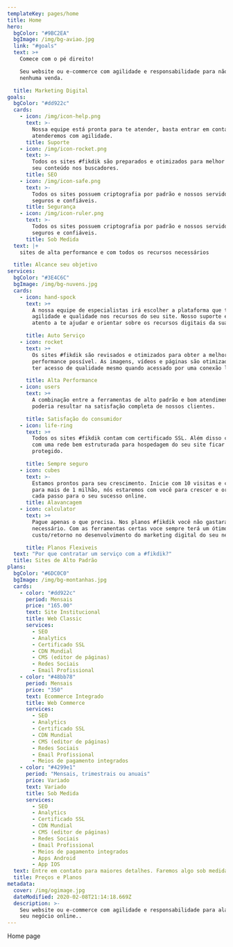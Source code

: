 ```yaml
---
templateKey: pages/home
title: Home
hero:
  bgColor: "#9BC2EA"
  bgImage: /img/bg-aviao.jpg
  link: "#goals"
  text: >+
    Comece com o pé direito!

    Seu website ou e-commerce com agilidade e responsabilidade para não perder
    nenhuma venda.

  title: Marketing Digital
goals:
  bgColor: "#dd922c"
  cards:
    - icon: /img/icon-help.png
      text: >-
        Nossa equipe está pronta para te atender, basta entrar em contato que
        atenderemos com agilidade.
      title: Suporte
    - icon: /img/icon-rocket.png
      text: >-
        Todos os sites #fikdik são preparados e otimizados para melhor indexar
        seu conteúdo nos buscadores.
      title: SEO
    - icon: /img/icon-safe.png
      text: >-
        Todos os sites possuem criptografia por padrão e nossos servidores são
        seguros e confiáveis.
      title: Segurança
    - icon: /img/icon-ruler.png
      text: >-
        Todos os sites possuem criptografia por padrão e nossos servidores são
        seguros e confiáveis.
      title: Sob Medida
  text: |+
    sites de alta performance e com todos os recursos necessários

  title: Alcance seu objetivo
services:
  bgColor: "#3E4C6C"
  bgImage: /img/bg-nuvens.jpg
  cards:
    - icon: hand-spock
      text: >+
        A nossa equipe de especialistas irá escolher a plataforma que trará
        agilidade e qualidade nos recursos do seu site. Nosso suporte estará
        atento a te ajudar e orientar sobre os recursos digitais da sua empresa.

      title: Auto Serviço
    - icon: rocket
      text: >+
        Os sites #fikdik são revisados e otimizados para obter a melhor
        performance possível. As imagens, vídeos e páginas são otimizadas para
        ter acesso de qualidade mesmo quando acessado por uma conexão lenta.

      title: Alta Performance
    - icon: users
      text: >+
        A combinação entre a ferramentas de alto padrão e bom atendimento só
        poderia resultar na satisfação completa de nossos clientes.

      title: Satisfação do consumidor
    - icon: life-ring
      text: >+
        Todos os sites #fikdik contam com certificado SSL. Além disso contamos
        com uma rede bem estruturada para hospedagem do seu site ficar
        protegido.

      title: Sempre seguro
    - icon: cubes
      text: >-
        Estamos prontos para seu crescimento. Inicie com 10 visitas e cresça
        para mais de 1 milhão, nós estaremos com você para crescer e orientar a
        cada passo para o seu sucesso online.
      title: Alavancagem
    - icon: calculator
      text: >+
        Pague apenas o que precisa. Nos planos #fikdik você não gastará além do
        necessário. Com as ferramentas certas voce sempre terá um ótimo
        custo/retorno no desenvolvimento do marketing digital do seu negócio.

      title: Planos Flexiveis
  text: "Por que contratar um serviço com a #fikdik?"
  title: Sites de Alto Padrão
plans:
  bgColor: "#6DC0C0"
  bgImage: /img/bg-montanhas.jpg
  cards:
    - color: "#dd922c"
      period: Mensais
      price: "165.00"
      text: Site Institucional
      title: Web Classic
      services:
        - SEO
        - Analytics
        - Certificado SSL
        - CDN Mundial
        - CMS (editor de páginas)
        - Redes Sociais
        - Email Profissional
    - color: "#48bb78"
      period: Mensais
      price: "350"
      text: Ecommerce Integrado
      title: Web Commerce
      services:
        - SEO
        - Analytics
        - Certificado SSL
        - CDN Mundial
        - CMS (editor de páginas)
        - Redes Sociais
        - Email Profissional
        - Meios de pagamento integrados
    - color: "#4299e1"
      period: "Mensais, trimestrais ou anuais"
      price: Variado
      text: Variado
      title: Sob Medida
      services:
        - SEO
        - Analytics
        - Certificado SSL
        - CDN Mundial
        - CMS (editor de páginas)
        - Redes Sociais
        - Email Profissional
        - Meios de pagamento integrados
        - Apps Android
        - App IOS
  text: Entre em contato para maiores detalhes. Faremos algo sob medida.
  title: Preços e Planos
metadata:
  cover: /img/ogimage.jpg
  dateModified: 2020-02-08T21:14:18.669Z
  description: >-
    Seu website ou e-commerce com agilidade e responsabilidade para alavancar
    seu negócio online..
---
```


Home page
